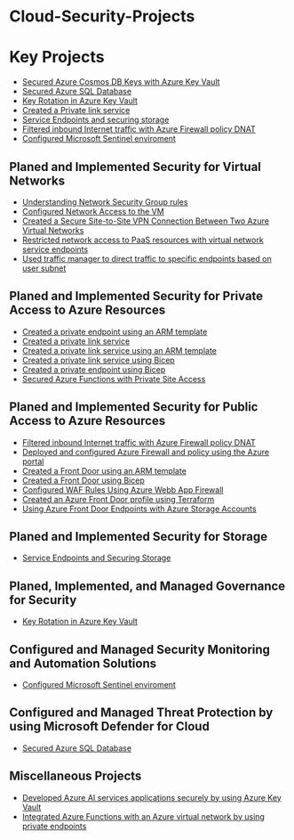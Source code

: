# Cloud-Security-Projects

<h1>Key Projects</h1>

- [Secured Azure Cosmos DB Keys with Azure Key Vault]()
- [Secured Azure SQL Database]()
- [Key Rotation in Azure Key Vault]()
- [Created a Private link service]()
- [Service Endpoints and securing storage]()
- [Filtered inbound Internet traffic with Azure Firewall policy DNAT]()
- [Configured Microsoft Sentinel enviroment]()

<h2>Planed and Implemented Security for Virtual Networks</h2>

- [Understanding Network Security Group rules]()
- [Configured Network Access to the VM]()
- [Created a Secure Site-to-Site VPN Connection Between Two Azure Virtual Networks]()
- [Restricted network access to PaaS resources with virtual network service endpoints]()
- [Used traffic manager to direct traffic to specific endpoints based on user subnet]()

<h2>Planed and Implemented Security for Private Access to Azure Resources</h2>

- [Created a private endpoint using an ARM template]()
- [Created a private link service]()
- [Created a private link service using an ARM template]()
- [Created a private link service  using Bicep]()
- [Created a private endpoint using Bicep]()
- [Secured Azure Functions with Private Site Access]()

<h2>Planed and Implemented Security for Public Access to Azure Resources</h2>

- [Filtered inbound Internet traffic with Azure Firewall policy DNAT]()
- [Deployed and configured Azure Firewall and policy using the Azure portal]()
- [Created a Front Door using an ARM template]()
- [Created a Front Door using Bicep]()
- [Configured WAF Rules Using Azure Webb App Firewall]()
- [Created an Azure Front Door profile using Terraform]()
- [Using Azure Front Door Endpoints with Azure Storage Accounts]()

<h2>Planed and Implemented Security for Storage</h2>

- [Service Endpoints and Securing Storage]()

<h2>Planed, Implemented, and Managed Governance for Security</h2>

- [Key Rotation in Azure Key Vault]()

<h2>Configured and Managed Security Monitoring and Automation Solutions</h2>

- [Configured Microsoft Sentinel enviroment]()

<h2>Configured and Managed Threat Protection by using Microsoft Defender for Cloud</h2>

- [Secured Azure SQL Database]()

<h2>Miscellaneous Projects</h2>

- [Developed Azure AI services applications securely by using Azure Key Vault]()
- [Integrated Azure Functions with an Azure virtual network by using private endpoints]()
